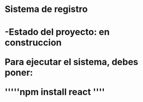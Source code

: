 <h1> Sistema de registro <h1>

-Estado del proyecto: en construccion

Para ejecutar el sistema, debes poner:

'''''npm  install react ''''
